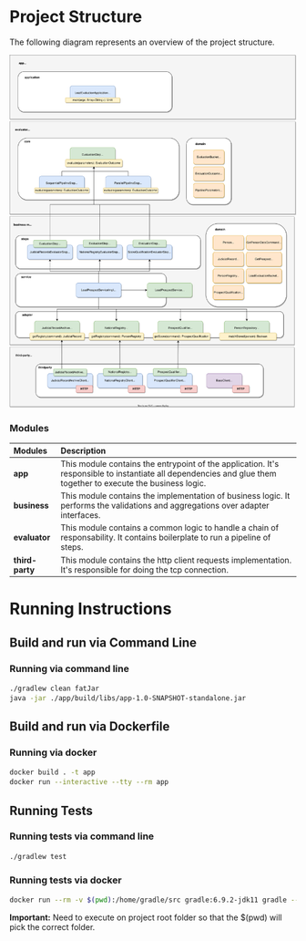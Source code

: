 # Project Structure 

The following diagram represents an overview of the project structure.

<p align="center">
  <img src="docs/assets/crm-technical-challenge.drawio.svg">
</p>

### Modules

| Modules | Description |
|:--------------|:------------|
| **app** | This module contains the entrypoint of the application. It's responsible to instantiate all dependencies and glue them together to execute the business logic. |
| **business** | This module contains the implementation of business logic. It performs the validations and aggregations over adapter interfaces. |
| **evaluator** | This module contains a common logic to handle a chain of responsability. It contains boilerplate to run a pipeline of steps. |
| **third-party** | This module contains the http client requests implementation. It's responsible for doing the tcp connection. |

# Running Instructions 
## Build and run via Command Line

### Running via command line

```bash
./gradlew clean fatJar
java -jar ./app/build/libs/app-1.0-SNAPSHOT-standalone.jar
```

## Build and run via Dockerfile 

### Running via docker
```bash
docker build . -t app 
docker run --interactive --tty --rm app
```

## Running Tests

### Running tests via command line

```bash
./gradlew test
```

### Running tests via docker

```bash
docker run --rm -v $(pwd):/home/gradle/src gradle:6.9.2-jdk11 gradle --no-deamon -p /home/gradle/src test
```
**Important:** Need to execute on project root folder so that the $(pwd) will pick the correct folder.
